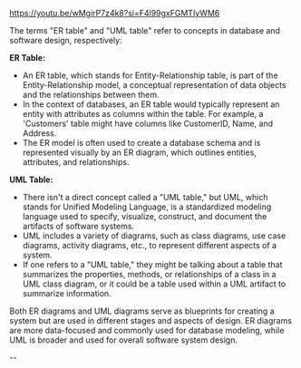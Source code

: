 

https://youtu.be/wMgirP7z4k8?si=F4l99gxFGMTIyWM6



The terms "ER table" and "UML table" refer to concepts in database and software design, respectively:

**ER Table:**

- An ER table, which stands for Entity-Relationship table, is part of the Entity-Relationship model, a conceptual representation of data objects and the relationships between them.
- In the context of databases, an ER table would typically represent an entity with attributes as columns within the table. For example, a 'Customers' table might have columns like CustomerID, Name, and Address.
- The ER model is often used to create a database schema and is represented visually by an ER diagram, which outlines entities, attributes, and relationships.

**UML Table:**

- There isn't a direct concept called a "UML table," but UML, which stands for Unified Modeling Language, is a standardized modeling language used to specify, visualize, construct, and document the artifacts of software systems.
- UML includes a variety of diagrams, such as class diagrams, use case diagrams, activity diagrams, etc., to represent different aspects of a system.
- If one refers to a "UML table," they might be talking about a table that summarizes the properties, methods, or relationships of a class in a UML class diagram, or it could be a table used within a UML artifact to summarize information.

Both ER diagrams and UML diagrams serve as blueprints for creating a system but are used in different stages and aspects of design. ER diagrams are more data-focused and commonly used for database modeling, while UML is broader and used for overall software system design.

--

